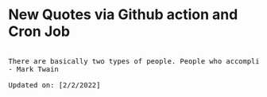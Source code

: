# New Quotes via Github action and Cron Job

<pre>
<!-- #quote -->
There are basically two types of people. People who accomplish things, and people who claim to have accomplished things. The first group is less crowded.
- Mark Twain

Updated on: [2/2/2022]
<!-- #quoteEnd -->
</pre>
